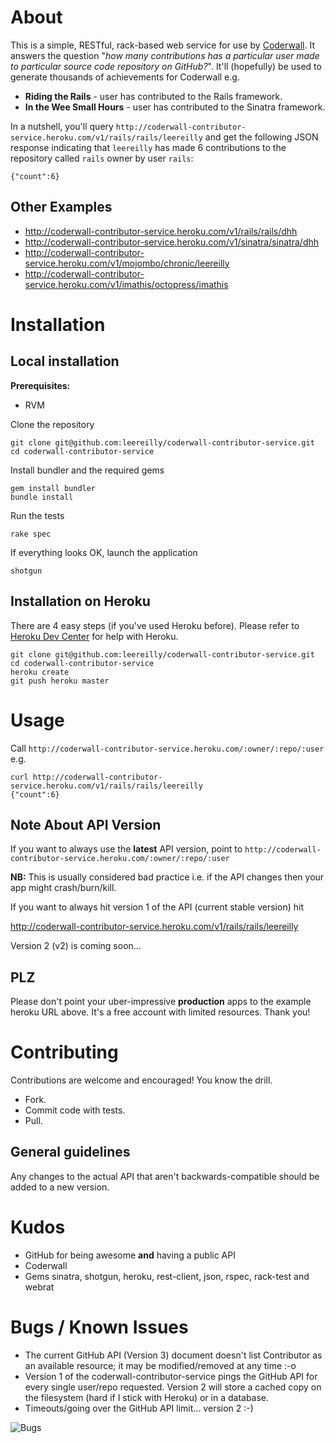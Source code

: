# About

This is a simple, RESTful, rack-based web service for use by [Coderwall](http://www.coderwall.com). It answers the question "_how many contributions has a particular user made to particular source code repository on GitHub?_". It'll (hopefully) be used to generate thousands of achievements for Coderwall e.g.

* **Riding the Rails** - user has contributed to the Rails framework.
* **In the Wee Small Hours** - user has contributed to the Sinatra framework.

In a nutshell, you'll query `http://coderwall-contributor-service.heroku.com/v1/rails/rails/leereilly` and get the following JSON response indicating that `leereilly` has made 6 contributions to the repository called `rails` owner by user `rails`:

    {"count":6}
    
## Other Examples

* http://coderwall-contributor-service.heroku.com/v1/rails/rails/dhh
* http://coderwall-contributor-service.heroku.com/v1/sinatra/sinatra/dhh
* http://coderwall-contributor-service.heroku.com/v1/mojombo/chronic/leereilly
* http://coderwall-contributor-service.heroku.com/v1/imathis/octopress/imathis

# Installation

## Local installation

**Prerequisites:**

* RVM

Clone the repository

    git clone git@github.com:leereilly/coderwall-contributor-service.git
    cd coderwall-contributor-service
    
Install bundler and the required gems

    gem install bundler     
    bundle install
    
Run the tests

    rake spec
    
If everything looks OK, launch the application

    shotgun    
    
## Installation on Heroku  

There are 4 easy steps (if you've used Heroku before). Please refer to [Heroku Dev Center](http://devcenter.heroku.com/articles/quickstart) for help with Heroku.

    git clone git@github.com:leereilly/coderwall-contributor-service.git
    cd coderwall-contributor-service
    heroku create 
    git push heroku master

# Usage

Call `http://coderwall-contributor-service.heroku.com/:owner/:repo/:user` e.g.

    curl http://coderwall-contributor-service.heroku.com/v1/rails/rails/leereilly
    {"count":6}
    
## Note About API Version

If you want to always use the **latest** API version, point to `http://coderwall-contributor-service.heroku.com/:owner/:repo/:user`

**NB:** This is usually considered bad practice i.e. if the API changes then your app might crash/burn/kill.

If you want to always hit version 1 of the API (current stable version) hit

http://coderwall-contributor-service.heroku.com/v1/rails/rails/leereilly

Version 2 (v2) is coming soon...

## PLZ

Please don't point your uber-impressive **production** apps to the example heroku URL above. It's a free account with limited resources. Thank you!

# Contributing

Contributions are welcome and encouraged! You know the drill. 

* Fork.
* Commit code with tests.
* Pull.

## General guidelines

Any changes to the actual API that aren't backwards-compatible should be added to a new version.

# Kudos

* GitHub for being awesome __and__ having a public API
* Coderwall
* Gems sinatra, shotgun, heroku, rest-client, json, rspec, rack-test and webrat

# Bugs / Known Issues

* The current GitHub API (Version 3) document doesn't list Contributor as an available resource; it may be modified/removed at any time :-o
* Version 1 of the coderwall-contributor-service pings the GitHub API for every single user/repo requested. Version 2 will store a cached copy on the filesystem (hard if I stick with Heroku) or in a database.
* Timeouts/going over the GitHub API limit... version 2 :-)

![Bugs](http://i.imgur.com/K8vsw.gif "Bugs")